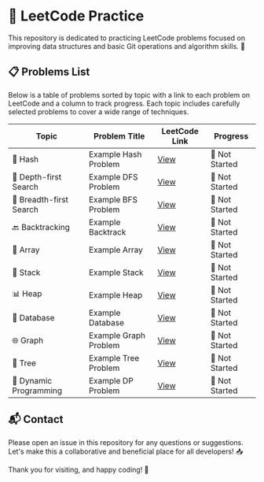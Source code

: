 # 📘 LeetCode Practice

This repository is dedicated to practicing LeetCode problems focused on improving data structures and basic Git operations and algorithm skills. 🚀

## 📋 Problems List

Below is a table of problems sorted by topic with a link to each problem on LeetCode and a column to track progress. Each topic includes carefully selected problems to cover a wide range of techniques.

| Topic                   | Problem Title         | LeetCode Link                               | Progress       |
|-------------------------|-----------------------|---------------------------------------------|----------------|
| 🌳 Hash                 | Example Hash Problem  | [View](https://leetcode.com/problems/problem1) | 🔴 Not Started |
| 🌳 Depth-first Search   | Example DFS Problem   | [View](https://leetcode.com/problems/problem1) | 🔴 Not Started |
| 🌊 Breadth-first Search | Example BFS Problem   | [View](https://leetcode.com/problems/problem2) | 🔴 Not Started |
| 🔙 Backtracking         | Example Backtrack     | [View](https://leetcode.com/problems/problem3) | 🔴 Not Started |
| 🔢 Array                | Example Array         | [View](https://leetcode.com/problems/problem4) | 🔴 Not Started |
| 🥞 Stack                | Example Stack         | [View](https://leetcode.com/problems/problem5) | 🔴 Not Started |
| 📊 Heap                 | Example Heap          | [View](https://leetcode.com/problems/problem6) | 🔴 Not Started |
| 💾 Database             | Example Database      | [View](https://leetcode.com/problems/problem7) | 🔴 Not Started |
| 🌐 Graph                | Example Graph Problem | [View](https://leetcode.com/problems/problem8) | 🔴 Not Started |
| 🌲 Tree                 | Example Tree Problem  | [View](https://leetcode.com/problems/problem9) | 🔴 Not Started |
| 🧮 Dynamic Programming  | Example DP Problem    | [View](https://leetcode.com/problems/problem10)| 🔴 Not Started |

## 📬 Contact

Please open an issue in this repository for any questions or suggestions. Let's make this a collaborative and beneficial place for all developers! 📥

Thank you for visiting, and happy coding! 🎉
